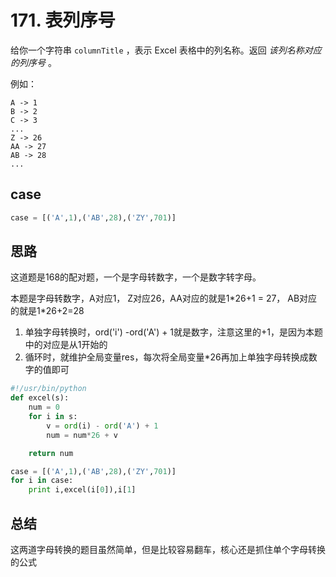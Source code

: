 # 171. 表列序号

给你一个字符串 `columnTitle` ，表示 Excel 表格中的列名称。返回 *该列名称对应的列序号* 。

例如：

```
A -> 1
B -> 2
C -> 3
...
Z -> 26
AA -> 27
AB -> 28 
...
```

## case

```python
case = [('A',1),('AB',28),('ZY',701)]
```

## 思路

这道题是168的配对题，一个是字母转数字，一个是数字转字母。

本题是字母转数字，A对应1， Z对应26，AA对应的就是1*26+1 = 27， AB对应的就是1\*26+2=28

1. 单独字母转换时，ord('i') -ord('A') + 1就是数字，注意这里的+1，是因为本题中的对应是从1开始的
2. 循环时，就维护全局变量res，每次将全局变量\*26再加上单独字母转换成数字的值即可

```python
#!/usr/bin/python
def excel(s):
    num = 0
    for i in s:
        v = ord(i) - ord('A') + 1
        num = num*26 + v

    return num

case = [('A',1),('AB',28),('ZY',701)]
for i in case:
    print i,excel(i[0]),i[1]
```



## 总结

这两道字母转换的题目虽然简单，但是比较容易翻车，核心还是抓住单个字母转换的公式

